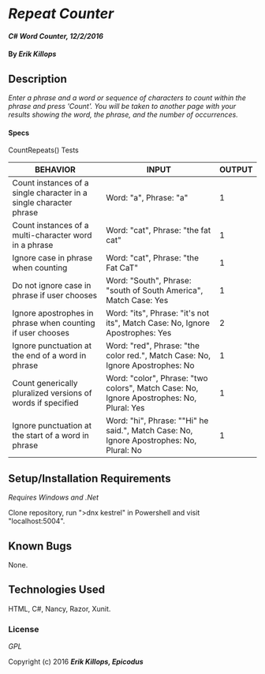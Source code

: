 # _Repeat Counter_

#### _C# Word Counter, 12/2/2016_

#### By _**Erik Killops**_

## Description

_Enter a phrase and a word or sequence of characters to count within the phrase and press 'Count'. You will be taken to another page with your results showing the word, the phrase, and the number of occurrences._

#### Specs

CountRepeats() Tests

| BEHAVIOR                                                           | INPUT                                                                                          | OUTPUT |
|--------------------------------------------------------------------|------------------------------------------------------------------------------------------------|--------|
| Count instances of a single character in a single character phrase | Word: "a", Phrase: "a"                                                                         | 1      |
| Count instances of a multi-character word in a phrase              | Word: "cat", Phrase: "the fat cat"                                                             | 1      |
| Ignore case in phrase when counting                                | Word: "cat", Phrase: "the Fat CaT"                                                             | 1      |
| Do not ignore case in phrase if user chooses                       | Word: "South", Phrase: "south of South America", Match Case: Yes                               | 1      |
| Ignore apostrophes in phrase when counting if user chooses         | Word: "its", Phrase: "it's not its", Match Case: No, Ignore Apostrophes: Yes                   | 2      |
| Ignore punctuation at the end of a word in phrase                  | Word: "red", Phrase: "the color red.", Match Case: No, Ignore Apostrophes: No                  | 1      |
| Count generically pluralized versions of words if specified        | Word: "color", Phrase: "two colors", Match Case: No, Ignore Apostrophes: No, Plural: Yes       | 1      |
| Ignore punctuation at the start of a word in phrase                | Word: "hi", Phrase: ""Hi" he said.", Match Case: No, Ignore Apostrophes: No, Plural: No        | 1      |


## Setup/Installation Requirements

_Requires Windows and .Net_

Clone repository, run ">dnx kestrel" in Powershell and visit "localhost:5004".

## Known Bugs

None.


## Technologies Used

HTML, C#, Nancy, Razor, Xunit.

### License

*GPL*

Copyright (c) 2016 **_Erik Killops, Epicodus_**
